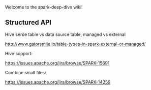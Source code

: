 Welcome to the spark-deep-dive wiki!


## Structured API

Hive serde table vs data source table, managed vs external 

http://www.gatorsmile.io/table-types-in-spark-external-or-managed/

Hive support:

https://issues.apache.org/jira/browse/SPARK-15691

Combine small files:

https://issues.apache.org/jira/browse/SPARK-14259
